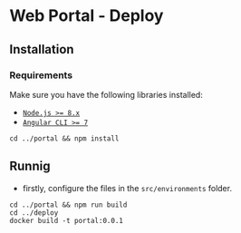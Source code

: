 # Web Portal - Deploy

## Installation
### Requirements

Make sure you have the following libraries installed:

- [`Node.js >= 8.x`](https://nodejs.org/en/)
- [`Angular CLI >= 7`](https://angular.io/)

```
cd ../portal && npm install
```

## Runnig

* firstly, configure the files in the `src/environments` folder.

```
cd ../portal && npm run build
cd ../deploy
docker build -t portal:0.0.1
```